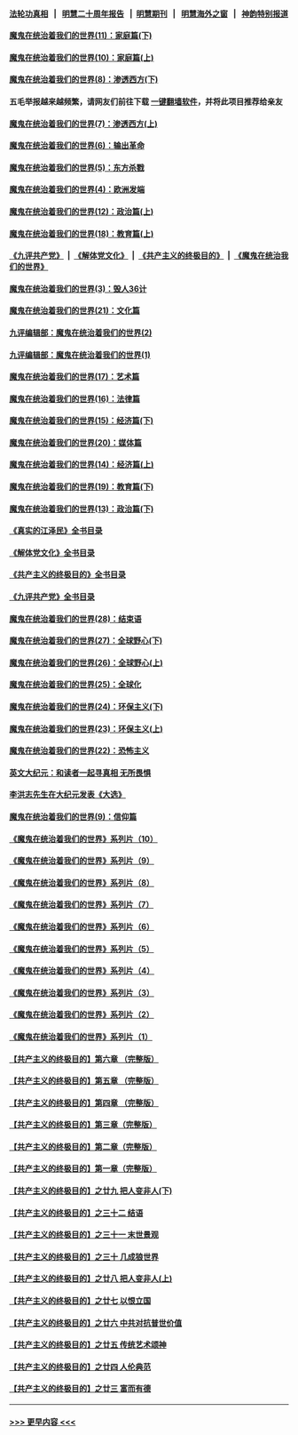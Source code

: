 #### [法轮功真相](https://github.com/gfw-breaker/truth/blob/master/README.md?t=0) &nbsp;&nbsp;|&nbsp;&nbsp; [明慧二十周年报告](https://github.com/gfw-breaker/mh-reports/blob/master/README.md?t=0) &nbsp;&nbsp;|&nbsp;&nbsp;[明慧期刊](https://github.com/gfw-breaker/mh-qikan) &nbsp;&nbsp;|&nbsp;&nbsp; [明慧海外之窗](https://github.com/gfw-breaker/mh-news/blob/master/README.md?t=0) &nbsp;&nbsp;|&nbsp;&nbsp; [神韵特别报道](https://github.com/gfw-breaker/mh-news/blob/master/shenyun.md?t=0)
#### [魔鬼在统治着我们的世界(11)：家庭篇(下)](../pages/nsc422/n10440961.md?t=01082143) 
#### [魔鬼在统治着我们的世界(10)：家庭篇(上)](../pages/nsc422/n10435448.md?t=01082143) 
#### [魔鬼在统治着我们的世界(8)：渗透西方(下)](../pages/nsc422/n10429603.md?t=01082143) 
#### 五毛举报越来越频繁，请网友们前往下载 [一键翻墙软件](https://github.com/gfw-breaker/ssr-accounts)，并将此项目推荐给亲友
#### [魔鬼在统治着我们的世界(7)：渗透西方(上)](../pages/nsc422/n10426013.md?t=01082143) 
#### [魔鬼在统治着我们的世界(6)：输出革命](../pages/nsc422/n10421536.md?t=01082143) 
#### [魔鬼在统治着我们的世界(5)：东方杀戮](../pages/nsc422/n10417707.md?t=01082143) 
#### [魔鬼在统治着我们的世界(4)：欧洲发端](../pages/nsc422/n10414890.md?t=01082143) 
#### [魔鬼在统治着我们的世界(12)：政治篇(上)](../pages/nsc422/n10444576.md?t=01082143) 
#### [魔鬼在统治着我们的世界(18)：教育篇(上)](../pages/nsc422/n10526970.md?t=01082143) 
#### [《九评共产党》](https://github.com/begood0513/9ping.md/blob/master/README.md) &nbsp;|&nbsp; [《解体党文化》](../../../../jtdwh.md/blob/master/README.md)  &nbsp;|&nbsp; [《共产主义的终极目的》](../../../../gczydzjmd.md/blob/master/README.md) &nbsp;|&nbsp; [《魔鬼在统治我们的世界》](../../../../mgztzwmdsj.md/blob/master/README.md) 
#### [魔鬼在统治着我们的世界(3)：毁人36计](../pages/nsc422/n10411583.md?t=01082143) 
#### [魔鬼在统治着我们的世界(21)：文化篇](../pages/nsc422/n10597706.md?t=01082143) 
#### [九评编辑部：魔鬼在统治着我们的世界(2)](../pages/nsc422/n10410036.md?t=01082143) 
#### [九评编辑部：魔鬼在统治着我们的世界(1)](../pages/nsc422/n10406825.md?t=01082143) 
#### [魔鬼在统治着我们的世界(17)：艺术篇](../pages/nsc422/n10499093.md?t=01082143) 
#### [魔鬼在统治着我们的世界(16)：法律篇](../pages/nsc422/n10485969.md?t=01082143) 
#### [魔鬼在统治着我们的世界(15)：经济篇(下)](../pages/nsc422/n10469975.md?t=01082143) 
#### [魔鬼在统治着我们的世界(20)：媒体篇](../pages/nsc422/n10586579.md?t=01082143) 
#### [魔鬼在统治着我们的世界(14)：经济篇(上)](../pages/nsc422/n10457370.md?t=01082143) 
#### [魔鬼在统治着我们的世界(19)：教育篇(下)](../pages/nsc422/n10564808.md?t=01082143) 
#### [魔鬼在统治着我们的世界(13)：政治篇(下)](../pages/nsc422/n10448270.md?t=01082143) 
#### [《真实的江泽民》全书目录](../pages/nsc422/n13721399.md?t=01082143) 
#### [《解体党文化》全书目录](../pages/nsc422/n13721157.md?t=01082143) 
#### [《共产主义的终极目的》全书目录](../pages/nsc422/n13721048.md?t=01082143) 
#### [《九评共产党》全书目录](../pages/nsc422/n13708085.md?t=01082143) 
#### [魔鬼在统治着我们的世界(28)：结束语](../pages/nsc422/n10936246.md?t=01082143) 
#### [魔鬼在统治着我们的世界(27)：全球野心(下)](../pages/nsc422/n10928319.md?t=01082143) 
#### [魔鬼在统治着我们的世界(26)：全球野心(上)](../pages/nsc422/n10900318.md?t=01082143) 
#### [魔鬼在统治着我们的世界(25)：全球化](../pages/nsc422/n10788205.md?t=01082143) 
#### [魔鬼在统治着我们的世界(24)：环保主义(下)](../pages/nsc422/n10695307.md?t=01082143) 
#### [魔鬼在统治着我们的世界(23)：环保主义(上)](../pages/nsc422/n10688613.md?t=01082143) 
#### [魔鬼在统治着我们的世界(22)：恐怖主义](../pages/nsc422/n10614727.md?t=01082143) 
#### [英文大纪元：和读者一起寻真相 无所畏惧](../pages/nsc422/n12542027.md?t=01082143) 
#### [李洪志先生在大纪元发表《大选》](../pages/nsc422/n12534746.md?t=01082143) 
#### [魔鬼在统治着我们的世界(9)：信仰篇](../pages/nsc422/n10432159.md?t=01082143) 
#### [《魔鬼在统治着我们的世界》系列片（10）](../pages/nsc422/n12292670.md?t=01082143) 
#### [《魔鬼在统治着我们的世界》系列片（9）](../pages/nsc422/n12290859.md?t=01082143) 
#### [《魔鬼在统治着我们的世界》系列片（8）](../pages/nsc422/n12287445.md?t=01082143) 
#### [《魔鬼在统治着我们的世界》系列片（7）](../pages/nsc422/n12283425.md?t=01082143) 
#### [《魔鬼在统治着我们的世界》系列片（6）](../pages/nsc422/n12282314.md?t=01082143) 
#### [《魔鬼在统治着我们的世界》系列片（5）](../pages/nsc422/n12281419.md?t=01082143) 
#### [《魔鬼在统治着我们的世界》系列片（4）](../pages/nsc422/n12274024.md?t=01082143) 
#### [《魔鬼在统治着我们的世界》系列片（3）](../pages/nsc422/n12271322.md?t=01082143) 
#### [《魔鬼在统治着我们的世界》系列片（2）](../pages/nsc422/n12269049.md?t=01082143) 
#### [《魔鬼在统治着我们的世界》系列片（1）](../pages/nsc422/n12267575.md?t=01082143) 
#### [【共产主义的终极目的】第六章 （完整版）](../pages/nsc422/n11428913.md?t=01082143) 
#### [【共产主义的终极目的】第五章 （完整版）](../pages/nsc422/n11428912.md?t=01082143) 
#### [【共产主义的终极目的】第四章 （完整版）](../pages/nsc422/n11428907.md?t=01082143) 
#### [【共产主义的终极目的】第三章（完整版）](../pages/nsc422/n11428848.md?t=01082143) 
#### [【共产主义的终极目的】第二章（完整版）](../pages/nsc422/n11428831.md?t=01082143) 
#### [【共产主义的终极目的】第一章（完整版）](../pages/nsc422/n11417651.md?t=01082143) 
#### [【共产主义的终极目的】之廿九 把人变非人(下)](../pages/nsc422/n11344140.md?t=01082143) 
#### [【共产主义的终极目的】之三十二 结语](../pages/nsc422/n11360535.md?t=01082143) 
#### [【共产主义的终极目的】之三十一 末世景观](../pages/nsc422/n11351129.md?t=01082143) 
#### [【共产主义的终极目的】之三十 几成狼世界](../pages/nsc422/n11348280.md?t=01082143) 
#### [【共产主义的终极目的】之廿八 把人变非人(上)](../pages/nsc422/n11340492.md?t=01082143) 
#### [【共产主义的终极目的】之廿七 以恨立国](../pages/nsc422/n11336944.md?t=01082143) 
#### [【共产主义的终极目的】之廿六 中共对抗普世价值](../pages/nsc422/n11324785.md?t=01082143) 
#### [【共产主义的终极目的】之廿五 传统艺术颂神](../pages/nsc422/n11296396.md?t=01082143) 
#### [【共产主义的终极目的】之廿四 人伦典范](../pages/nsc422/n11296397.md?t=01082143) 
#### [【共产主义的终极目的】之廿三 富而有德](../pages/nsc422/n11283598.md?t=01082143) 

----
#### [ >>> 更早内容 <<< ](../indexes/nsc422-earlier.md)
